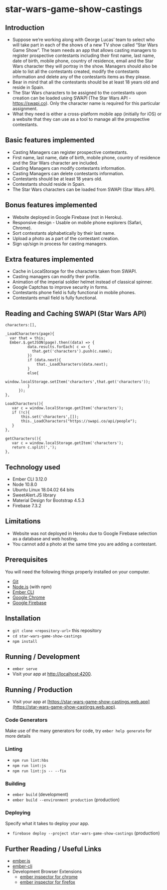 # star-wars-game-show-castings

## Introduction

* Suppose we’re working along with George Lucas’ team to select who will take part in each of the shows of a new TV show called “Star Wars Game Show”.
The team needs an app that allows casting managers to register prospective contestants including their first name, last name, date of birth, mobile phone, country of residence, email and the Star Wars character they will portray in the show. Managers should also be able to list all the contestants
created, modify the contestants information and delete any of the contestants items as they please.
* Bear in mind that all the contestants should be at least 18 years old and reside in Spain.
* The Star Wars characters to be assigned to the contestants upon creation can be loaded using SWAPI (The Star Wars API - https://swapi.co). Only the character name is required for this particular assignment.
* What they need is either a cross-platform mobile app (initially for iOS) or a website that they can use as a tool to manage all the prospective contestants.

## Basic features implemented

* Casting Managers can register prospective contestants.
* First name, last name, date of birth, mobile phone, country of residence and the Star Wars character are included.
* Casting Managers can modify contestants information.
* Casting Managers can delete contestants information.
* Contestants should be at least 18 years old.
* Contestants should reside in Spain.
* The Star Wars characters can be loaded from SWAPI (Star Wars API).

## Bonus features implemented

* Website deployed in Google Firebase (not in Heroku).
* Responsive design - Usable on mobile phone explorers (Safari, Chrome).
* Sort contestants alphabetically by their last name.
* Upload a photo as a part of the contestant creation.
* Sign up/sign in process for casting managers.

## Extra features implemented

* Cache in LocalStorage for the characters taken from SWAPI.
* Casting managers can modify their profile.
* Animation of the imperial soldier helmet instead of classical spinner.
* Google Captchas to improve security in forms.
* Contestants phone field is fully functional in mobile phones.
* Contestants email field is fully functional.

## Reading and Caching SWAPI (Star Wars API)
```
characters:[],

_LoadCharacters(page){
  var that = this;
  Ember.$.getJSON(page).then((data) => {
          data.results.forEach( c => {
            that.get('characters').push(c.name);
          })
          if (data.next){
              that._LoadCharacters(data.next);
          }
          else{
            window.localStorage.setItem('characters',that.get('characters'));
          }
      });
},

LoadCharacters(){
   var c = window.localStorage.getItem('characters');
   if (!c){
       this.set('characters',[]); 
       this._LoadCharacters("https://swapi.co/api/people"); 
   }
},

getCharacters(){
   var c = window.localStorage.getItem('characters');
   return c.split(',');
},
```

## Technology used

* Ember CLI 3.12.0
* Node 10.8.0
* Ubuntu Linux 18.04.02 64 bits
* SweetAlert.JS library
* Material Design for Bootstrap 4.5.3
* Firebase 7.3.2

## Limitations

* Website was not deployed in Heroku due to Google Firebase selection as a database and web hosting.
* You cannot add a photo at the same time you are adding a contestant.

## Prerequisites

You will need the following things properly installed on your computer.

* [Git](https://git-scm.com/)
* [Node.js](https://nodejs.org/) (with npm)
* [Ember CLI](https://ember-cli.com/)
* [Google Chrome](https://google.com/chrome/)
* [Google Firebase](https://firebase.google.com/)

## Installation

* `git clone <repository-url>` this repository
* `cd star-wars-game-show-castings`
* `npm install`

## Running / Development

* `ember serve`
* Visit your app at [http://localhost:4200](http://localhost:4200).

## Running / Production

* Visit your app at [https://star-wars-game-show-castings.web.app](https://star-wars-game-show-castings.web.app).

### Code Generators

Make use of the many generators for code, try `ember help generate` for more details

### Linting

* `npm run lint:hbs`
* `npm run lint:js`
* `npm run lint:js -- --fix`

### Building

* `ember build` (development)
* `ember build --environment production` (production)

### Deploying

Specify what it takes to deploy your app.

* `firebase deploy --project star-wars-game-show-castings` (production)

## Further Reading / Useful Links

* [ember.js](https://emberjs.com/)
* [ember-cli](https://ember-cli.com/)
* Development Browser Extensions
  * [ember inspector for chrome](https://chrome.google.com/webstore/detail/ember-inspector/bmdblncegkenkacieihfhpjfppoconhi)
  * [ember inspector for firefox](https://addons.mozilla.org/en-US/firefox/addon/ember-inspector/)
